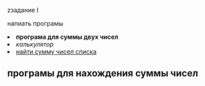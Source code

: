 z<hi>задание I</hi>
<p>напиать програмы </p>

<oi>
  <li><b>програма для суммы двух чисел</b></li>
  <li><i>калькулятор</i></li>
  <li><u>найти сумму чисел списка</u></li>
</oi>


<h2><front color='#FF0000'>програмы для нахождения суммы чисел</front></h2>
